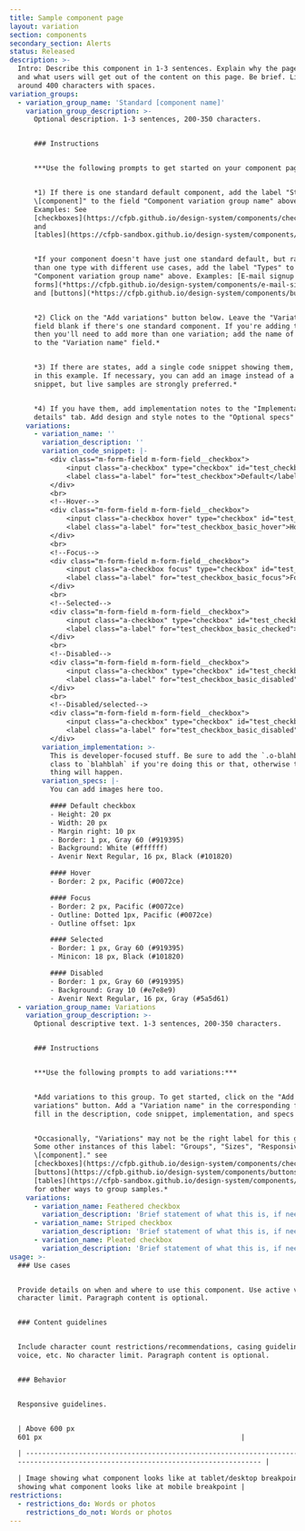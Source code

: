```yaml
---
title: Sample component page
layout: variation
section: components
secondary_section: Alerts
status: Released
description: >-
  Intro: Describe this component in 1-3 sentences. Explain why the page exists
  and what users will get out of the content on this page. Be brief. Limit to
  around 400 characters with spaces.
variation_groups:
  - variation_group_name: 'Standard [component name]'
    variation_group_description: >-
      Optional description. 1-3 sentences, 200-350 characters.


      ### Instructions


      ***Use the following prompts to get started on your component page:***


      *1) If there is one standard default component, add the label "Standard
      \[component]" to the field "Component variation group name" above.
      Examples: See
      [checkboxes](https://cfpb.github.io/design-system/components/checkboxes)
      and
      [tables](https://cfpb-sandbox.github.io/design-system/components/tables).*


      *If your component doesn't have just one standard default, but rather more
      than one type with different use cases, add the label "Types" to the field
      "Component variation group name" above. Examples: [E-mail signup
      forms](*https://cfpb.github.io/design-system/components/e-mail-signup-forms*)
      and [buttons](*https://cfpb.github.io/design-system/components/buttons*).*


      *2) Click on the "Add variations" button below. Leave the "Variation name"
      field blank if there's one standard component. If you're adding types,
      then you'll need to add more than one variation; add the name of each type
      to the "Variation name" field.* 


      *3) If there are states, add a single code snippet showing them, as shown
      in this example. If necessary, you can add an image instead of a code
      snippet, but live samples are strongly preferred.*


      *4) If you have them, add implementation notes to the "Implementation
      details" tab. Add design and style notes to the "Optional specs" tab.*
    variations:
      - variation_name: ''
        variation_description: ''
        variation_code_snippet: |-
          <div class="m-form-field m-form-field__checkbox">
              <input class="a-checkbox" type="checkbox" id="test_checkbox">
              <label class="a-label" for="test_checkbox">Default</label>
          </div>
          <br>
          <!--Hover-->
          <div class="m-form-field m-form-field__checkbox">
              <input class="a-checkbox hover" type="checkbox" id="test_checkbox_basic_hover">
              <label class="a-label" for="test_checkbox_basic_hover">Hover</label>
          </div>
          <br>
          <!--Focus-->
          <div class="m-form-field m-form-field__checkbox">
              <input class="a-checkbox focus" type="checkbox" id="test_checkbox_basic_focus">
              <label class="a-label" for="test_checkbox_basic_focus">Focus</label>
          </div>
          <br>
          <!--Selected-->
          <div class="m-form-field m-form-field__checkbox">
              <input class="a-checkbox" type="checkbox" id="test_checkbox_basic_checked" checked>
              <label class="a-label" for="test_checkbox_basic_checked">Selected</label>
          </div>
          <br>
          <!--Disabled-->
          <div class="m-form-field m-form-field__checkbox">
              <input class="a-checkbox" type="checkbox" id="test_checkbox_basic_disabled" disabled>
              <label class="a-label" for="test_checkbox_basic_disabled">Disabled</label>
          </div>
          <br>
          <!--Disabled/selected-->
          <div class="m-form-field m-form-field__checkbox">
              <input class="a-checkbox" type="checkbox" id="test_checkbox_basic_disabled" disabled checked>
              <label class="a-label" for="test_checkbox_basic_disabled">Disabled/selected</label>
          </div>
        variation_implementation: >-
          This is developer-focused stuff. Be sure to add the `.o-blahblah`
          class to `blahblah` if you're doing this or that, otherwise this bad
          thing will happen.
        variation_specs: |-
          You can add images here too. 

          #### Default checkbox 
          - Height: 20 px
          - Width: 20 px
          - Margin right: 10 px
          - Border: 1 px, Gray 60 (#919395)
          - Background: White (#ffffff)
          - Avenir Next Regular, 16 px, Black (#101820)

          #### Hover
          - Border: 2 px, Pacific (#0072ce)

          #### Focus
          - Border: 2 px, Pacific (#0072ce)
          - Outline: Dotted 1px, Pacific (#0072ce)
          - Outline offset: 1px

          #### Selected
          - Border: 1 px, Gray 60 (#919395)
          - Minicon: 18 px, Black (#101820)

          #### Disabled
          - Border: 1 px, Gray 60 (#919395)
          - Background: Gray 10 (#e7e8e9)
          - Avenir Next Regular, 16 px, Gray (#5a5d61)
  - variation_group_name: Variations
    variation_group_description: >-
      Optional descriptive text. 1-3 sentences, 200-350 characters. 


      ### Instructions


      ***Use the following prompts to add variations:***


      *Add variations to this group. To get started, click on the "Add
      variations" button. Add a "Variation name" in the corresponding field, and
      fill in the description, code snippet, implementation, and specs fields.*


      *Occasionally, "Variations" may not be the right label for this group.
      Some other instances of this label: "Groups", "Sizes", "Responsive
      \[component]." see
      [checkboxes](https://cfpb.github.io/design-system/components/checkboxes),
      [buttons](https://cfpb.github.io/design-system/components/buttons), and 
      [tables](https://cfpb-sandbox.github.io/design-system/components/tables)
      for other ways to group samples.*
    variations:
      - variation_name: Feathered checkbox
        variation_description: 'Brief statement of what this is, if needed. Sample would appear below.'
      - variation_name: Striped checkbox
        variation_description: 'Brief statement of what this is, if needed. Sample would appear below.'
      - variation_name: Pleated checkbox
        variation_description: 'Brief statement of what this is, if needed. Sample would appear below.'
usage: >-
  ### Use cases


  Provide details on when and where to use this component. Use active voice. No
  character limit. Paragraph content is optional.


  ### Content guidelines


  Include character count restrictions/recommendations, casing guidelines,
  voice, etc. No character limit. Paragraph content is optional.


  ### Behavior


  Responsive guidelines.   


  | Above 600 px                                                         | Below
  601 px                                                 |

  | -------------------------------------------------------------------- |
  ------------------------------------------------------------ |

  | Image showing what component looks like at tablet/desktop breakpoint | Image
  showing what component looks like at mobile breakpoint |
restrictions:
  - restrictions_do: Words or photos
    restrictions_do_not: Words or photos
---
```

